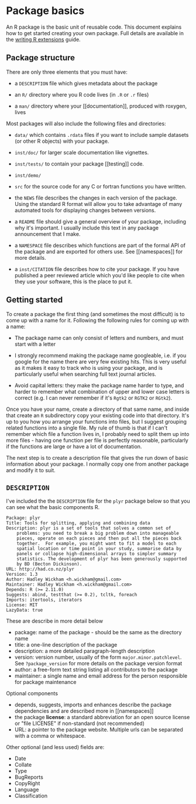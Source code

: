 # Package basics

An R package is the basic unit of reusable code.  This document explains how to get started creating your own package.  Full details are available in the [writing R extensions](http://cran.r-project.org/doc/manuals/R-exts.html#Creating-R-packages) guide.

## Package structure

There are only three elements that you must have:

* a `DESCRIPTION` file which gives metadata about the package

* an `R/` directory where you R code lives (in `.R` or `.r` files)

* a `man/` directory where your [[documentation]], produced with roxygen,
  lives

Most packages will also include the following files and directories:

* `data/` which contains `.rdata` files if you want to include
  sample datasets (or other R objects) with your package.

* `inst/doc/` for larger scale documentation like vignettes.

* `inst/tests/` to contain your package [[testing]] code.

* `inst/demo/`

* `src` for the source code for any C or fortran functions you have written.

* the `NEWS` file describes the changes in each version of the package. Using
  the standard R format will allow you to take advantage of many automated
  tools for displaying changes between versions.

* a `README` file should give a general overview of your package, including
  why it's important.  I usually include this text in any package announcement
  that I make.

* a `NAMESPACE` file describes which functions are part of the formal API of
  the package and are exported for others use. See [[namespaces]] for more
  details.

* a `inst/CITATION` file describes how to cite your package. If you have
  published a peer reviewed article which you'd like people to cite when they
  use your software, this is the place to put it.

## Getting started

To create a package the first thing (and sometimes the most difficult) is to come up with a name for it. Following the following rules for coming up with a name:

* The package name can only consist of letters and numbers, and must start
  with a letter

* I strongly recommend making the package name googleable, i.e. if you google
  for the name there are very few existing hits. This is very useful as it
  makes it easy to track who is using your package, and is particularly useful
  when searching full text journal articles.

* Avoid capital letters: they make the package name harder to type, and harder
  to remember what combination of upper and lower case letters is correct
  (e.g. I can never remember if it's `Rgtk2` or `RGTK2` or `RGtk2`).

Once you have your name, create a directory of that same name, and inside that create an `R` subdirectory copy your existing code into that directory. It's up to you how you arrange your functions into files, but I suggest grouping related functions into a single file. My rule of thumb is that if I can't remember which file a function lives in, I probably need to split them up into more files - having one function per file is perfectly reasonable, particularly if the functions are large or have a lot of documentation.

The next step is to create a description file that gives the run down of basic information about your package.  I normally copy one from another package and modify it to suit.

## `DESCRIPTION`

I've included the the `DESCRIPTION` file for the `plyr` package below so that you can see what the basic components R.

    Package: plyr
    Title: Tools for splitting, applying and combining data
    Description: plyr is a set of tools that solves a common set of
        problems: you need to break a big problem down into manageable
        pieces, operate on each pieces and then put all the pieces back
        together.  For example, you might want to fit a model to each
        spatial location or time point in your study, summarise data by
        panels or collapse high-dimensional arrays to simpler summary
        statistics. The development of plyr has been generously supported
        by BD (Becton Dickinson).
    URL: http://had.co.nz/plyr
    Version: 1.3
    Author: Hadley Wickham <h.wickham@gmail.com>
    Maintainer: Hadley Wickham <h.wickham@gmail.com>
    Depends: R (>= 2.11.0)
    Suggests: abind, testthat (>= 0.2), tcltk, foreach
    Imports: itertools, iterators
    License: MIT
    LazyData: true

These are describe in more detail below

  * package: name of the package - should be the same as the directory name
  * title: a one-line description of the package
  * description: a more detailed paragraph-length description
  * version: version number, usually of the form `major.minor.patchlevel`. 
    See `?package_version` for more details on the package version format
  * author: a free-form text string listing all contributors to the package
  * maintainer: a single name and email address for the person responsible for
    package maintenance

Optional components

  * depends, suggests, imports and enhances describe the package dependencies
    and are described more in [[namespaces]]
  * the package __license__: a standard abbreviation for an open source
    license or "file LICENSE" if non-standard (not recommended)
  * URL: a pointer to the package website.  Multiple urls can be separated 
    with a comma or whitespace.

Other optional (and less used) fields are:

  * Date
  * Collate
  * Type
  * BugReports
  * CopyRight
  * Language
  * Classification
